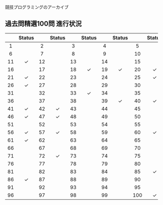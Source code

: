 競技プログラミングのアーカイブ

## 過去問精選100問 進行状況

|    | Status |    | Status |    | Status |    | Status |    | Status |
|:--:|:------:|:--:|:------:|:--:|:------:|:--:|:------:|:--:|:------:|
|   1 | &nbsp; |   2 | &nbsp; |   3 | &nbsp; |   4 | &nbsp; |   5 | &nbsp; |
|   6 | &nbsp; |   7 | &nbsp; |   8 | &nbsp; |   9 | &nbsp; |  10 | &nbsp; |
|  11 | ✓ |  12 | &nbsp; |  13 | &nbsp; |  14 | &nbsp; |  15 | &nbsp; |
|  16 | &nbsp; |  17 | &nbsp; |  18 | ✓ |  19 | ✓ |  20 | ✓ |
|  21 | ✓ |  22 | &nbsp; |  23 | &nbsp; |  24 | &nbsp; |  25 | ✓ |
|  26 | ✓ |  27 | &nbsp; |  28 | &nbsp; |  29 | &nbsp; |  30 | &nbsp; |
|  31 | &nbsp; |  32 | &nbsp; |  33 | ✓ |  34 | &nbsp; |  35 | &nbsp; |
|  36 | &nbsp; |  37 | &nbsp; |  38 | &nbsp; |  39 | ✓ |  40 | ✓ |
|  41 | ✓ |  42 | ✓ |  43 | &nbsp; |  44 | &nbsp; |  45 | &nbsp; |
|  46 | ✓ |  47 | ✓ |  48 | &nbsp; |  49 | &nbsp; |  50 | &nbsp; |
|  51 | &nbsp; |  52 | &nbsp; |  53 | &nbsp; |  54 | &nbsp; |  55 | &nbsp; |
|  56 | ✓ |  57 | ✓ |  58 | &nbsp; |  59 | &nbsp; |  60 | ✓ |
|  61 | ✓ |  62 | &nbsp; |  63 | &nbsp; |  64 | &nbsp; |  65 | &nbsp; |
|  66 | &nbsp; |  67 | &nbsp; |  68 | &nbsp; |  69 | &nbsp; |  70 | &nbsp; |
|  71 | &nbsp; |  72 | ✓ |  73 | &nbsp; |  74 | &nbsp; |  75 | &nbsp; |
|  76 | &nbsp; |  77 | &nbsp; |  78 | &nbsp; |  79 | &nbsp; |  80 | &nbsp; |
|  81 | &nbsp; |  82 | &nbsp; |  83 | &nbsp; |  84 | &nbsp; |  85 | ✓ |
|  86 | ✓ |  87 | &nbsp; |  88 | &nbsp; |  89 | &nbsp; |  90 | &nbsp; |
|  91 | &nbsp; |  92 | &nbsp; |  93 | &nbsp; |  94 | &nbsp; |  95 | &nbsp; |
|  96 | &nbsp; |  97 | &nbsp; |  98 | &nbsp; |  99 | &nbsp; | 100 | ✓ |
